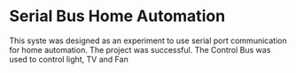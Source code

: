 # Serial Bus Home Automation
This syste was designed as an experiment to use serial port communication for home automation. The project was successful.
The Control Bus was used to control light, TV and Fan